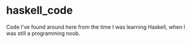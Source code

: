 # haskell_code
Code I've found around here from the time I was learning Haskell, when I was still a programming noob.
